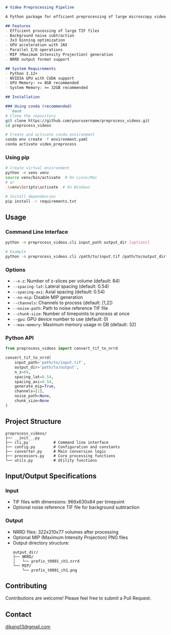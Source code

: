 ```markdown
# Video Preprocessing Pipeline

A Python package for efficient preprocessing of large microscopy video data, optimized for GPU acceleration using JAX and CUDA.

## Features
- Efficient processing of large TIF files
- Background noise subtraction
- 3x3 binning optimization
- GPU acceleration with JAX
- Parallel I/O operations
- MIP (Maximum Intensity Projection) generation
- NRRD output format support

## System Requirements
- Python 3.12+
- NVIDIA GPU with CUDA support
- GPU Memory: >= 8GB recommended
- System Memory: >= 32GB recommended

## Installation

### Using conda (recommended)
```bash
# Clone the repository
git clone https://github.com/yourusername/preprocess_videos.git
cd preprocess_videos

# Create and activate conda environment
conda env create -f environment.yaml
conda activate video_preprocess
```

### Using pip
```bash
# Create virtual environment
python -m venv venv
source venv/bin/activate  # On Linux/Mac
# or
.\venv\Scripts\activate  # On Windows

# Install dependencies
pip install -r requirements.txt
```

## Usage

### Command Line Interface
```bash
python -m preprocess_videos.cli input_path output_dir [options]

# Example
python -m preprocess_videos.cli /path/to/input.tif /path/to/output_dir --n-z 84 --channels 1 2
```

### Options
- `--n-z`: Number of z-slices per volume (default: 84)
- `--spacing-lat`: Lateral spacing (default: 0.54)
- `--spacing-axi`: Axial spacing (default: 0.54)
- `--no-mip`: Disable MIP generation
- `--channels`: Channels to process (default: [1,2])
- `--noise-path`: Path to noise reference TIF file
- `--chunk-size`: Number of timepoints to process at once
- `--gpu`: GPU device number to use (default: 0)
- `--max-memory`: Maximum memory usage in GB (default: 32)

### Python API
```python
from preprocess_videos import convert_tif_to_nrrd

convert_tif_to_nrrd(
    input_path='path/to/input.tif',
    output_dir='path/to/output',
    n_z=84,
    spacing_lat=0.54,
    spacing_axi=0.54,
    generate_mip=True,
    channels=[1],
    noise_path=None,
    chunk_size=None
)
```

## Project Structure
```
preprocess_videos/
├── __init__.py
├── cli.py           # Command line interface
├── config.py        # Configuration and constants
├── converter.py     # Main conversion logic
├── processors.py    # Core processing functions
└── utils.py         # Utility functions
```

## Input/Output Specifications

### Input
- TIF files with dimensions: 966x630x84 per timepoint
- Optional noise reference TIF file for background subtraction

### Output
- NRRD files: 322x210x77 volumes after processing
- Optional MIP (Maximum Intensity Projection) PNG files
- Output directory structure:
  ```
  output_dir/
  ├── NRRD/
  │   └── prefix_t0001_ch1.nrrd
  └── MIP/
      └── prefix_t0001_ch1.png
  ```

## Contributing
Contributions are welcome! Please feel free to submit a Pull Request.


## Contact
dikang13@gmail.com
```